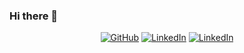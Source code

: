 ### Hi there 👋

<p align="center">
	<a href="https://github.com/beladiyadarshan"><img srgitc="https://img.shields.io/github/followers/beladiyadarshan.svg?label=GitHub&style=social" alt="GitHub"></a>
	<a href="https://www.linkedin.com/in/darshan786"><img src="https://img.shields.io/badge/LinkedIn--_.svg?style=social&logo=linkedin" alt="LinkedIn"></a>
	<a href="mailto:beladiyad1@gmail.com"><img src="https://img.shields.io/badge/Gmail-D14836?style=social&logo=gmail&logoColor=white
" alt="LinkedIn"></a>
</p>



<!--
**beladiyadarshan/beladiyadarshan** is a ✨ _special_ ✨ repository because its `README.md` (this file) appears on your GitHub profile.

Here are some ideas to get you started:

- 🔭 I’m currently working on ...
- 🌱 I’m currently learning ...
- 👯 I’m looking to collaborate on ...
- 🤔 I’m looking for help with ...
- 💬 Ask me about ...
- 📫 How to reach me: ...
- 😄 Pronouns: ...
- ⚡ Fun fact: ...
-->
